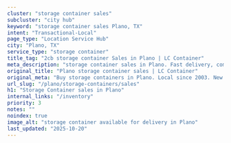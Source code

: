 ```yaml
---
cluster: "storage container sales"
subcluster: "city hub"
keyword: "storage container sales Plano, TX"
intent: "Transactional-Local"
page_type: "Location Service Hub"
city: "Plano, TX"
service_type: "storage container"
title_tag: "2cb storage container Sales in Plano | LC Container"
meta_description: "storage container sales in Plano. Fast delivery, competitive pricing. Serving storage containers area. Quote ID: T1M. Call (214) 524-4168 for your free quote today."
original_title: "Plano storage container sales | LC Container"
original_meta: "Buy storage containers in Plano. Local since 2003. New & used inventory. Fast delivery. Get your free quote — call (214) 524-4168 today. LC Container — your ..."
url_slug: "/plano/storage-containers/sales"
h1: "Storage Container sales in Plano"
internal_links: "/inventory"
priority: 3
notes: ""
noindex: true
image_alt: "storage container available for delivery in Plano"
last_updated: "2025-10-20"
---
```


<!-- TODO: Add unique city/inventory copy, images, and internal links here. -->
